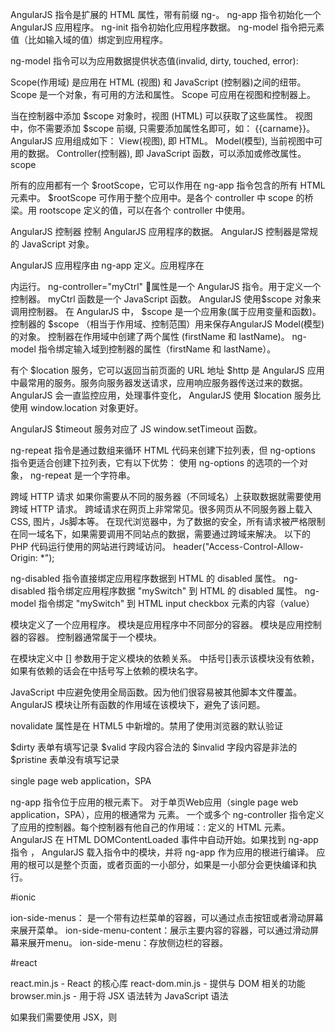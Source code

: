 AngularJS 指令是扩展的 HTML 属性，带有前缀 ng-。
ng-app 指令初始化一个 AngularJS 应用程序。
ng-init 指令初始化应用程序数据。
ng-model 指令把元素值（比如输入域的值）绑定到应用程序。

ng-model 指令可以为应用数据提供状态值(invalid, dirty, touched, error):

Scope(作用域) 是应用在 HTML (视图) 和 JavaScript (控制器)之间的纽带。
Scope 是一个对象，有可用的方法和属性。
Scope 可应用在视图和控制器上。

当在控制器中添加 $scope 对象时，视图 (HTML) 可以获取了这些属性。
视图中，你不需要添加 $scope 前缀, 只需要添加属性名即可，如： {{carname}}。
AngularJS 应用组成如下：
View(视图), 即 HTML。
Model(模型), 当前视图中可用的数据。
Controller(控制器), 即 JavaScript 函数，可以添加或修改属性。
scope 

所有的应用都有一个 $rootScope，它可以作用在 ng-app 指令包含的所有 HTML 元素中。
$rootScope 可作用于整个应用中。是各个 controller 中 scope 的桥梁。用 rootscope 定义的值，可以在各个 controller 中使用。

 AngularJS 控制器 控制 AngularJS 应用程序的数据。
 AngularJS 控制器是常规的 JavaScript 对象。

AngularJS 应用程序由 ng-app 定义。应用程序在 <div> 内运行。
ng-controller="myCtrl" 属性是一个 AngularJS 指令。用于定义一个控制器。
myCtrl 函数是一个 JavaScript 函数。
AngularJS 使用$scope 对象来调用控制器。
在 AngularJS 中， $scope 是一个应用象(属于应用变量和函数)。
控制器的 $scope （相当于作用域、控制范围）用来保存AngularJS Model(模型)的对象。
控制器在作用域中创建了两个属性 (firstName 和 lastName)。
ng-model 指令绑定输入域到控制器的属性（firstName 和 lastName）。


有个 $location 服务，它可以返回当前页面的 URL 地址
$http 是 AngularJS 应用中最常用的服务。服务向服务器发送请求，应用响应服务器传送过来的数据。
AngularJS 会一直监控应用，处理事件变化， AngularJS 使用 $location 服务比使用 window.location 对象更好。

AngularJS $timeout 服务对应了 JS window.setTimeout 函数。

ng-repeat 指令是通过数组来循环 HTML 代码来创建下拉列表，但 ng-options 指令更适合创建下拉列表，它有以下优势：
使用 ng-options 的选项的一个对象， ng-repeat 是一个字符串。

跨域 HTTP 请求
如果你需要从不同的服务器（不同域名）上获取数据就需要使用跨域 HTTP 请求。
跨域请求在网页上非常常见。很多网页从不同服务器上载入 CSS, 图片，Js脚本等。
在现代浏览器中，为了数据的安全，所有请求被严格限制在同一域名下，如果需要调用不同站点的数据，需要通过跨域来解决。
以下的 PHP 代码运行使用的网站进行跨域访问。
header("Access-Control-Allow-Origin: *");

ng-disabled 指令直接绑定应用程序数据到 HTML 的 disabled 属性。
ng-disabled 指令绑定应用程序数据 "mySwitch" 到 HTML 的 disabled 属性。
ng-model 指令绑定 "mySwitch" 到 HTML input checkbox 元素的内容（value）

模块定义了一个应用程序。
模块是应用程序中不同部分的容器。
模块是应用控制器的容器。
控制器通常属于一个模块。

在模块定义中 [] 参数用于定义模块的依赖关系。
中括号[]表示该模块没有依赖，如果有依赖的话会在中括号写上依赖的模块名字。

JavaScript 中应避免使用全局函数。因为他们很容易被其他脚本文件覆盖。
AngularJS 模块让所有函数的作用域在该模块下，避免了该问题。

novalidate 属性是在 HTML5 中新增的。禁用了使用浏览器的默认验证

$dirty  表单有填写记录
$valid  字段内容合法的
$invalid    字段内容是非法的
$pristine   表单没有填写记录

single page web application，SPA

ng-app 指令位于应用的根元素下。
对于单页Web应用（single page web application，SPA），应用的根通常为 <html> 元素。
一个或多个 ng-controller 指令定义了应用的控制器。每个控制器有他自己的作用域：: 定义的 HTML 元素。
AngularJS 在 HTML DOMContentLoaded 事件中自动开始。如果找到 ng-app 指令 ， AngularJS 载入指令中的模块，并将 ng-app 作为应用的根进行编译。
应用的根可以是整个页面，或者页面的一小部分，如果是一小部分会更快编译和执行。




#ionic

ion-side-menus： 是一个带有边栏菜单的容器，可以通过点击按钮或者滑动屏幕来展开菜单。
ion-side-menu-content：展示主要内容的容器，可以通过滑动屏幕来展开menu。
ion-side-menu：存放侧边栏的容器。

#react

react.min.js - React 的核心库
react-dom.min.js - 提供与 DOM 相关的功能
browser.min.js - 用于将 JSX 语法转为 JavaScript 语法

如果我们需要使用 JSX，则 <script> 标签的 type 属性需要设置为 text/babel

